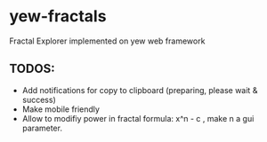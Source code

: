 # yew-fractals
Fractal Explorer implemented on yew web framework

## TODOS: 
- Add notifications for copy to clipboard (preparing, please wait & success)
- Make mobile friendly
- Allow to modifiy power in fractal formula: x^n - c , make n a gui parameter.


